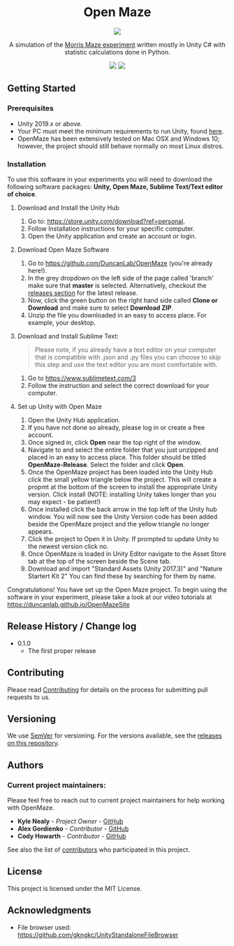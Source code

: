 <h1 align="center">Open Maze</h1>
<p align="center"><img src="https://i.imgur.com/M1Ep92b.png"></p>
<p align="center">A simulation of the <a href="https://en.wikipedia.org/wiki/Morris_water_navigation_task">Morris Maze experiment</a> written mostly in Unity C#
with statistic calculations done in Python.</p>

<p align="center">
<a href="LICENSE"><img src="https://img.shields.io/github/license/DuncanLab/OpenMaze.svg"></a>
<a href="https://github.com/DuncanLab/OpenMaze/releases"><img src="https://img.shields.io/github/release/DuncanLab/OpenMaze.svg"></a>

## Getting Started

### Prerequisites
- Unity 2019.x or above.
- Your PC must meet the minimum requirements to run Unity, found [here](https://unity3d.com/unity/system-requirements).
- OpenMaze has been extensively tested on Mac OSX and Windows 10; however, the project should still behave normally on 
  most Linux distros.

### Installation
To use this software in your experiments you will need to download the
following software packages: **Unity, Open Maze, Sublime Text/Text editor of choice**.

1. Download and Install the Unity Hub
   1. Go to: https://store.unity.com/download?ref=personal.
   2. Follow Installation instructions for your specific computer.
   3. Open the Unity application and create an account or login.

2. Download Open Maze Software
   1. Go to https://github.com/DuncanLab/OpenMaze (you're already here!).
   2. In the grey dropdown on the left side of the page called 'branch' make sure
      that **master** is selected. Alternatively, checkout the [releases section](https://github.com/DuncanLab/OpenMaze/releases)
      for the latest release.
   3. Now, click the green button on the right hand side called **Clone or
      Download** and make sure to select **Download ZIP**.
   4. Unzip the file you downloaded in an easy to access place. For example, your
      desktop.

3. Download and Install Sublime Text:

   > Please note, if you already have a text editor on your computer that is
   > compatible with .json and .py files you can choose to skip this step and use
   > the text editor you are most comfortable with.

   1. Go to https://www.sublimetext.com/3
   2. Follow the instruction and select the correct download for your computer.

4. Set up Unity with Open Maze
   1. Open the Unity Hub application.
   2. If you have not done so already, please log in or create a free account.
   3. Once signed in, click **Open** near the top right of the window.
   4. Navigate to and select the entire folder that you just unzipped and placed
      in an easy to access place. This folder should be titled
      **OpenMaze-Release**. Select the folder and click **Open**.
   5. Once the OpenMaze project has been loaded into the Unity Hub click the small 
      yellow triangle below the project. This will create a propmt at the bottom
      of the screen to install the appropriate Unity version. Click install (NOTE:
      installing Unity takes longer than you may expect - be patient!)
   6. Once installed click the back arrow in the top left of the Unity hub window.
      You will now see the Unity Version code has been added beside the OpenMaze
      project and the yellow triangle no longer appears. 
   7. Click the project to Open it in Unity. If prompted to update Unity to the 
      newest version click no. 
   8. Once OpenMaze is loaded in Unity Editor navigate to the Asset Store tab at the
      top of the screen beside the Scene tab. 
   9. Download and import "Standard Assets (Unity 2017.3)" and "Nature Startert Kit 2"
      You can find these by searching for them by name.

Congratulations! You have set up the Open Maze project. To begin using the
software in your experiment, please take a look at our video tutorials at
https://duncanlab.github.io/OpenMazeSite

## Release History / Change log

- 0.1.0
    - The first proper release

## Contributing

Please read [Contributing](https://github.com/DuncanLab/OpenMaze/wiki/Contributing) for details on the process for submitting pull requests to us.

## Versioning

We use [SemVer](http://semver.org/) for versioning. For the versions available, see the [releases on this repository](https://github.com/DuncanLab/OpenMaze/releases).

## Authors

### Current project maintainers: 

Please feel free to reach out to current project maintainers for help working with OpenMaze.

* **Kyle Nealy** - *Project Owner* - [GitHub](https://github.com/kbnealy)
* **Alex Gordienko** - *Contributor* - [GitHub](https://github.com/AlexGordienko)
* **Cody Howarth** - *Contributor* - [GitHub](https://github.com/codyhowarth)

See also the list of [contributors](https://github.com/DuncanLab/OpenMaze/wiki/Contributors) who participated in this project.

## License

This project is licensed under the MIT License.


## Acknowledgments

- File browser used: https://github.com/gkngkc/UnityStandaloneFileBrowser
